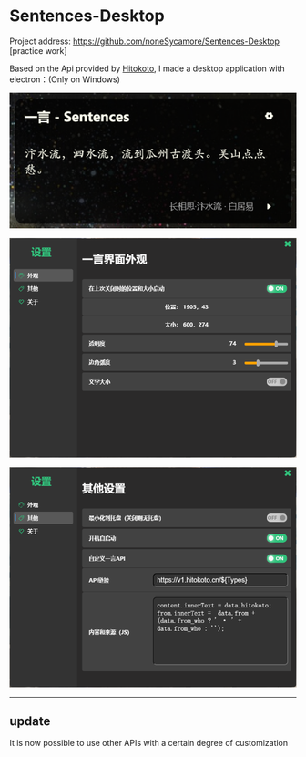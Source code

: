 # Sentences-Desktop

Project address: https://github.com/noneSycamore/Sentences-Desktop
[practice work]

Based on the Api provided by [Hitokoto](https://hitokoto.cn/), I made a desktop application with electron：(Only on Windows)

![main](/md/main.png)

![setting1](/md/setting1.png)

![setting2](/md/setting2.png)

---

## update

It is now possible to use other APIs with a certain degree of customization
